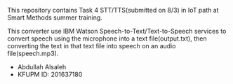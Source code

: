 This repository contains Task 4 STT/TTS(submitted on 8/3) in IoT path at Smart Methods summer training.  

This converter use IBM Watson Speech-to-Text/Text-to-Speech services to convert speech using the microphone into a text file(output.txt), then converting the text in that text file into speech on an audio file(speech.mp3).  

* Abdullah Alsaleh
* KFUPM ID: 201637180
